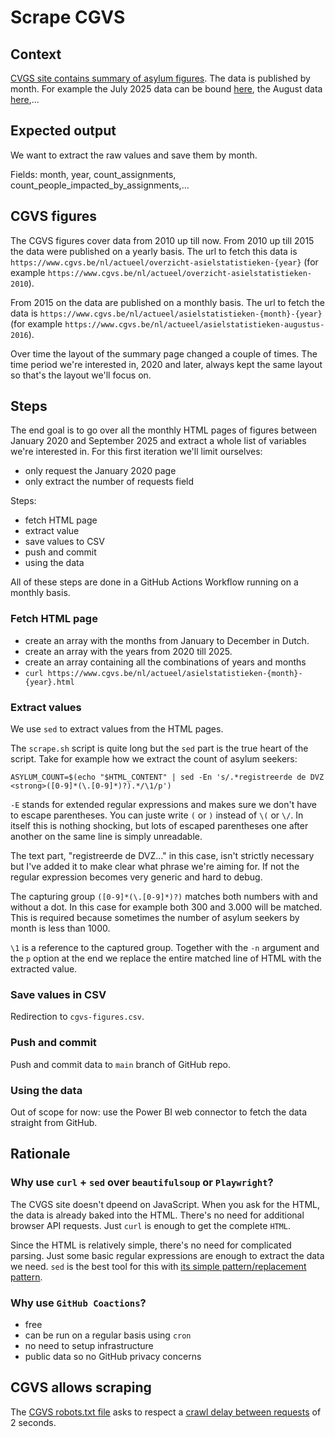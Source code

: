 # Scrape CGVS

## Context

[CVGS site contains summary of asylum figures](https://www.cgvs.be/nl/cijfers).
The data is published by month.
For example the July 2025 data can be bound [here](https://www.cgvs.be/nl/actueel/asielstatistieken-juli-2025), the August data [here](https://www.cgvs.be/nl/actueel/asielstatistieken-augustus-2025),...

## Expected output

We want to extract the raw values and save them by month.

Fields: month, year, count_assignments, count_people_impacted_by_assignments,...

## CGVS figures

The CGVS figures cover data from 2010 up till now.
From 2010 up till 2015 the data were published on a yearly basis.
The url to fetch this data is `https://www.cgvs.be/nl/actueel/overzicht-asielstatistieken-{year}` (for example `https://www.cgvs.be/nl/actueel/overzicht-asielstatistieken-2010`).

From 2015 on the data are published on a monthly basis.
The url to fetch the data is `https://www.cgvs.be/nl/actueel/asielstatistieken-{month}-{year}` (for example `https://www.cgvs.be/nl/actueel/asielstatistieken-augustus-2016`).

Over time the layout of the summary page changed a couple of times.
The time period we're interested in, 2020 and later, always kept the same layout so that's the layout we'll focus on.

## Steps

The end goal is to go over all the monthly HTML pages of figures between January 2020 and September 2025 and extract a whole list of variables we're interested in.
For this first iteration we'll limit ourselves:

- only request the January 2020 page
- only extract the number of requests field

Steps:

- fetch HTML page
- extract value
- save values to CSV
- push and commit
- using the data

All of these steps are done in a GitHub Actions Workflow running on a monthly basis.

### Fetch HTML page

- create an array with the months from January to December in Dutch.
- create an array with the years from 2020 till 2025.
- create an array containing all the combinations of years and months
- `curl https://www.cgvs.be/nl/actueel/asielstatistieken-{month}-{year}.html`

### Extract values

We use `sed` to extract values from the HTML pages.

The `scrape.sh` script is quite long but the `sed` part is the true heart of the script.
Take for example how we extract the count of asylum seekers:

```
ASYLUM_COUNT=$(echo "$HTML_CONTENT" | sed -En 's/.*registreerde de DVZ <strong>([0-9]*(\.[0-9]*)?).*/\1/p')
```

`-E` stands for extended regular expressions and makes sure we don't have to escape parentheses.
You can juste write `(` or `)` instead of `\(` or `\/`.
In itself this is nothing shocking, but lots of escaped parentheses one after another on the same line is simply unreadable.

The text part, "registreerde de DVZ..." in this case, isn't strictly necessary but I've added it to make clear what phrase we're aiming for. If not the regular expression becomes very generic and hard to debug.

The capturing group `([0-9]*(\.[0-9]*)?)` matches both numbers with and without a dot.
In this case for example both 300 and 3.000 will be matched.
This is required because sometimes the number of asylum seekers by month is less than 1000.

`\1` is a reference to the captured group.
Together with the `-n` argument and the `p` option at the end we replace the entire matched line of HTML with the extracted value.

### Save values in CSV

Redirection to `cgvs-figures.csv`.

### Push and commit

Push and commit data to `main` branch of GitHub repo.

### Using the data

Out of scope for now: use the Power BI web connector to fetch the data straight from GitHub.

## Rationale

### Why use `curl` + `sed` over `beautifulsoup` or `Playwright`?

The CVGS site doesn't dpeend on JavaScript.
When you ask for the HTML, the data is already baked into the HTML.
There's no need for additional browser API requests.
Just `curl` is enough to get the complete `HTML`.

Since the HTML is relatively simple, there's no need for complicated parsing.
Just some basic regular expressions are enough to extract the data we need.
`sed` is the best tool for this with [its simple pattern/replacement pattern](https://www.grymoire.com/Unix/Sed.html#uh-1).

### Why use `GitHub Coactions`?

- free
- can be run on a regular basis using `cron`
- no need to setup infrastructure
- public data so no GitHub privacy concerns

## CGVS allows scraping

The [CGVS robots.txt file](https://www.cgvs.be/robots.txt) asks to respect a [crawl delay between requests](https://developers.google.com/search/docs/crawling-indexing/robots/robots_txt) of 2 seconds.